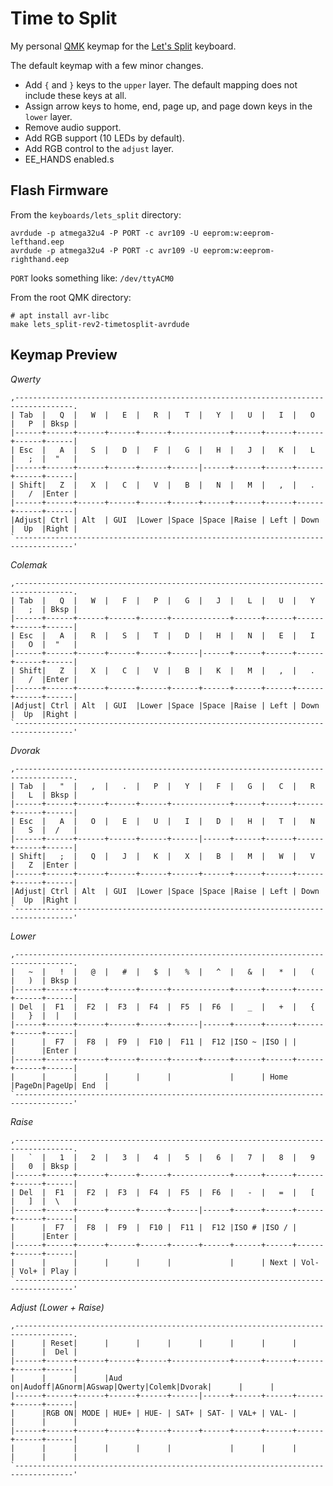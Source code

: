 # Time to Split

My personal [QMK](https://github.com/qmk/qmk_firmware) keymap for the [Let's Split](https://github.com/nicinabox/lets-split-guide) keyboard.

The default keymap with a few minor changes.

 - Add `{` and `}` keys to the `upper` layer. The default mapping does not include these keys at all.
 - Assign arrow keys to home, end, page up, and page down keys in the `lower` layer.
 - Remove audio support.
 - Add RGB support (10 LEDs by default).
 - Add RGB control to the `adjust` layer.
 - EE_HANDS enabled.s

## Flash Firmware

From the `keyboards/lets_split` directory:

    avrdude -p atmega32u4 -P PORT -c avr109 -U eeprom:w:eeprom-lefthand.eep
    avrdude -p atmega32u4 -P PORT -c avr109 -U eeprom:w:eeprom-righthand.eep

`PORT` looks something like: `/dev/ttyACM0`

From the root QMK directory:

    # apt install avr-libc
    make lets_split-rev2-timetosplit-avrdude

## Keymap Preview

*Qwerty*

```
,-----------------------------------------------------------------------------------.
| Tab  |   Q  |   W  |   E  |   R  |   T  |   Y  |   U  |   I  |   O  |   P  | Bksp |
|------+------+------+------+------+-------------+------+------+------+------+------|
| Esc  |   A  |   S  |   D  |   F  |   G  |   H  |   J  |   K  |   L  |   ;  |  "   |
|------+------+------+------+------+------|------+------+------+------+------+------|
| Shift|   Z  |   X  |   C  |   V  |   B  |   N  |   M  |   ,  |   .  |   /  |Enter |
|------+------+------+------+------+------+------+------+------+------+------+------|
|Adjust| Ctrl | Alt  | GUI  |Lower |Space |Space |Raise | Left | Down |  Up  |Right |
`-----------------------------------------------------------------------------------'
```

*Colemak*

```
,-----------------------------------------------------------------------------------.
| Tab  |   Q  |   W  |   F  |   P  |   G  |   J  |   L  |   U  |   Y  |   ;  | Bksp |
|------+------+------+------+------+-------------+------+------+------+------+------|
| Esc  |   A  |   R  |   S  |   T  |   D  |   H  |   N  |   E  |   I  |   O  |  "   |
|------+------+------+------+------+------|------+------+------+------+------+------|
| Shift|   Z  |   X  |   C  |   V  |   B  |   K  |   M  |   ,  |   .  |   /  |Enter |
|------+------+------+------+------+------+------+------+------+------+------+------|
|Adjust| Ctrl | Alt  | GUI  |Lower |Space |Space |Raise | Left | Down |  Up  |Right |
`-----------------------------------------------------------------------------------'
```

*Dvorak*

```
,-----------------------------------------------------------------------------------.
| Tab  |   "  |   ,  |   .  |   P  |   Y  |   F  |   G  |   C  |   R  |   L  | Bksp |
|------+------+------+------+------+-------------+------+------+------+------+------|
| Esc  |   A  |   O  |   E  |   U  |   I  |   D  |   H  |   T  |   N  |   S  |  /   |
|------+------+------+------+------+------|------+------+------+------+------+------|
| Shift|   ;  |   Q  |   J  |   K  |   X  |   B  |   M  |   W  |   V  |   Z  |Enter |
|------+------+------+------+------+------+------+------+------+------+------+------|
|Adjust| Ctrl | Alt  | GUI  |Lower |Space |Space |Raise | Left | Down |  Up  |Right |
`-----------------------------------------------------------------------------------'
```

*Lower*

```
,-----------------------------------------------------------------------------------.
|   ~  |   !  |   @  |   #  |   $  |   %  |   ^  |   &  |   *  |   (  |   )  | Bksp |
|------+------+------+------+------+-------------+------+------+------+------+------|
| Del  |  F1  |  F2  |  F3  |  F4  |  F5  |  F6  |   _  |   +  |   {  |   }  |  |   |
|------+------+------+------+------+------|------+------+------+------+------+------|
|      |  F7  |  F8  |  F9  |  F10 |  F11 |  F12 |ISO ~ |ISO | |      |      |Enter |
|------+------+------+------+------+------+------+------+------+------+------+------|
|      |      |      |      |      |             |      | Home |PageDn|PageUp| End  |
`-----------------------------------------------------------------------------------'
```

*Raise*

```
,-----------------------------------------------------------------------------------.
|   `  |   1  |   2  |   3  |   4  |   5  |   6  |   7  |   8  |   9  |   0  | Bksp |
|------+------+------+------+------+-------------+------+------+------+------+------|
| Del  |  F1  |  F2  |  F3  |  F4  |  F5  |  F6  |   -  |   =  |   [  |   ]  |  \   |
|------+------+------+------+------+------|------+------+------+------+------+------|
|      |  F7  |  F8  |  F9  |  F10 |  F11 |  F12 |ISO # |ISO / |      |      |Enter |
|------+------+------+------+------+------+------+------+------+------+------+------|
|      |      |      |      |      |             |      | Next | Vol- | Vol+ | Play |
`-----------------------------------------------------------------------------------'
```

*Adjust (Lower + Raise)*

```
,-----------------------------------------------------------------------------------.
|      | Reset|      |      |      |      |      |      |      |      |      |  Del |
|------+------+------+------+------+-------------+------+------+------+------+------|
|      |      |      |Aud on|Audoff|AGnorm|AGswap|Qwerty|Colemk|Dvorak|      |      |
|------+------+------+------+------+------|------+------+------+------+------+------|
|      |RGB ON| MODE | HUE+ | HUE- | SAT+ | SAT- | VAL+ | VAL- |      |      |      |
|------+------+------+------+------+------+------+------+------+------+------+------|
|      |      |      |      |      |             |      |      |      |      |      |
`-----------------------------------------------------------------------------------'
```

